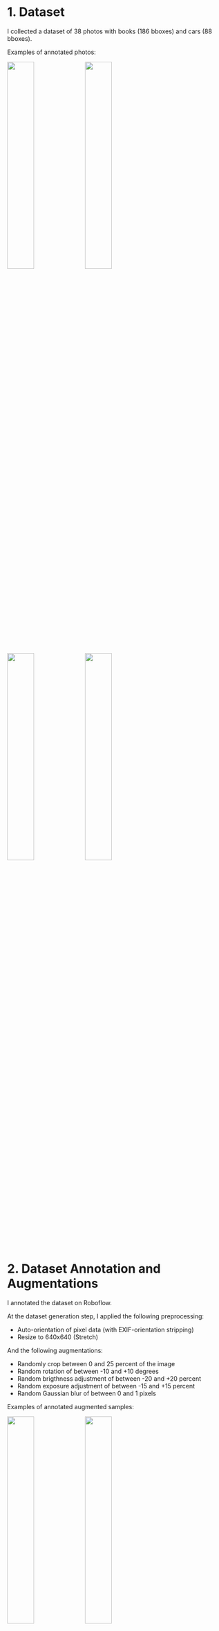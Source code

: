 # 1. Dataset

I collected a dataset of 38 photos with books (186 bboxes) and cars (88 bboxes). 

Examples of annotated photos:

<img src="https://user-images.githubusercontent.com/48735488/223205547-3b35b7c3-30d1-44a3-b7b7-e83e9758a9fd.png" width=35% height=35%>
<img src="https://user-images.githubusercontent.com/48735488/223206541-5c1a4bdc-edb8-41ff-8e40-41a783437eb8.png" width=35% height=35%>
<img src="https://user-images.githubusercontent.com/48735488/223205674-bd6edd20-3bc7-47f0-954d-86c9a47c6f0c.png" width=35% height=35%>
<img src="https://user-images.githubusercontent.com/48735488/223206623-9aaec676-1116-45ca-9cdf-615c1ccffefa.png" width=35% height=35%>

# 2. Dataset Annotation and Augmentations

I annotated the dataset on Roboflow.

At the dataset generation step, I applied the following preprocessing:
* Auto-orientation of pixel data (with EXIF-orientation stripping)
* Resize to 640x640 (Stretch)

And the following augmentations:

* Randomly crop between 0 and 25 percent of the image
* Random rotation of between -10 and +10 degrees
* Random brigthness adjustment of between -20 and +20 percent
* Random exposure adjustment of between -15 and +15 percent
* Random Gaussian blur of between 0 and 1 pixels

Examples of annotated augmented samples:

<img src="https://user-images.githubusercontent.com/48735488/223210290-9dd89df1-07af-45b3-8e44-268ffb85878f.png" width=35% height=35%>
<img src="https://user-images.githubusercontent.com/48735488/223210377-28e1d42b-0235-4d4c-b0c1-ddcdf953b636.png" width=35% height=35%>


# 3. Faster R-CNN

I trained an R-CNN model from Detectron2. In particular, its "faster_rcnn_R_101_FPN_3x" version.

I ran 3000 iterations and obtained interesting results. See them below at point 5.

Note: the inference detections for Faster R-CNN in Colab looks poorly because it was ran with low IoU threshold of 0,05. But the metrics were computed for an adequate threshold of 0,2.

# 4. YOLOv5

I also trained a YOLOv5 model. I chose v5 architecture because it's lightweight and converges quicker than some other YOLO versions. 

I ran 1500 epochs - it's an adequate number for object detection tasks. However, the early stopping was triggered after 427 epochs.

# 5. Results

Both models were evaluated based on mAP, speed of inference, and size.

## Faster R-CNN

- **mAP among all classes:**

```
    mAP50 = 0.469
    mAP50-95 = 0.365
```

- **Speed of inference:** 116.3 ms

- **Model Size:** 330.1 MB

Evaluation results (averaged between classes):
|   AP   |  AP50  |  AP75  |  APs   |  APm   |  APl   |
|:------:|:------:|:------:|:------:|:------:|:------:|
| 36.536 | 46.857 | 43.728 | 31.191 | 36.892 | 36.502 |

Evaluation results (per-class):
| class      | AP   | class      | AP     | class      | AP    |
|:-----------|:-----|:-----------|:-------|:-----------|:------|
| books-cars | nan  | book       | 73.073 | car        | 0.000 |

As you can see, there is no progress with cars detection.

Possible reasons are:

1. Class imbalance:

|  category  | #instances   |  category  | #instances   |  category  | #instances   |
|:----------:|:-------------|:----------:|:-------------|:----------:|:-------------|
| books-cars | 0            |    book    | 442          |    car     | 183          |
|   total    | 625          |            |              |            |              |

2. Poor Dataset Quality:

In the original dataset, there are 88 bboxes with cars (which were augmented to 183 samples, as you see in the table above). Among these 88 examples, there are plenty of ways a car was captured at the photo: side, back, front, diagonally, from afar, from near. Such variability together with lack of data could lead to poor performance within the limited number of epochs.

The books case is much easier: all of them were captured from approximately same distance and angle. Moreover, there are more books samples in the dataset. So, the model has managed to converge well during the training process. The resulted `mAP50:95` is 0.73.


## YOLOv5

- **mAP among all classes:**

```
    mAP50 = 0.568
    mAP50-95 = 0.211
```

- **Speed of inference:** 8.2 ms

- **Model Size:** 14.4 MB (7015519 parameters)

Details:

|Class     |Images    |Instances   | Precision  | Recall    |   mAP50    | mAP50-95 |
|:--------:|:---------|:----------:|:-----------|:---------:|:-----------|:--------:|
|all       |   5      |     28     |  0.599     |  0.61     |   0.568    |  0.211   |
|book      |   5      |     15     |  0.719     | 0.682     |   0.675    |   0.24   |
|car       |   5      |     13     |   0.48     | 0.538     |   0.461    |  0.182   |

Evaluation results (averaged between classes):
|   AP   |  AP50  |  AP75  |  APs   |  APm   |  APl   |
|:------:|:-------|:------:|:-------|:------:|:------:|
| 36.536 | 46.857 | 43.728 | 31.191 | 36.892 | 36.502 |

Evaluation results (per-class):
| class      | AP   | class      | AP     | class      | AP    |
|:----------:|:-----|:----------:|:-------|:----------:|:------|
| books-cars | nan  | book       | 73.073 | car        | 0.000 |

